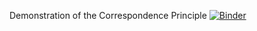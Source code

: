 Demonstration of the Correspondence Principle
[![Binder](https://mybinder.org/badge_logo.svg)](https://mybinder.org/v2/gh/rmcrae/Correspondence/main?urlpath=Correspondence%20Principle.ipynb)
